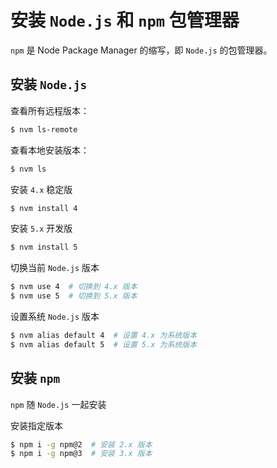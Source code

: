 # 安装 `Node.js` 和 `npm` 包管理器

`npm` 是 Node Package Manager 的缩写，即 `Node.js` 的包管理器。

## 安装 `Node.js`

查看所有远程版本：
```bash
$ nvm ls-remote
```

查看本地安装版本：
```bash
$ nvm ls
```

安装 `4.x` 稳定版
```bash
$ nvm install 4
```

安装 `5.x` 开发版
```bash
$ nvm install 5
```

切换当前 `Node.js` 版本
```bash
$ nvm use 4  # 切换到 4.x 版本
$ nvm use 5  # 切换到 5.x 版本
```

设置系统 `Node.js` 版本
```bash
$ nvm alias default 4  # 设置 4.x 为系统版本
$ nvm alias default 5  # 设置 5.x 为系统版本
```

## 安装 `npm`

`npm` 随 `Node.js` 一起安装

安装指定版本
```bash
$ npm i -g npm@2  # 安装 2.x 版本
$ npm i -g npm@3  # 安装 3.x 版本
```
